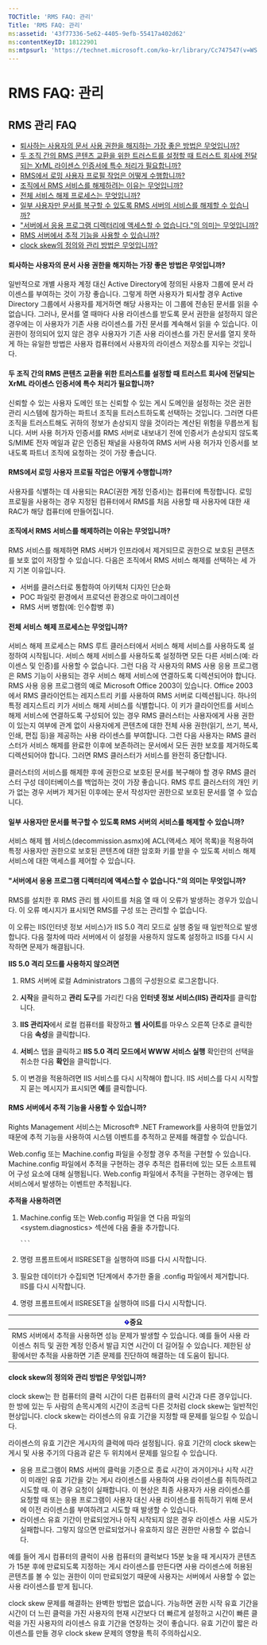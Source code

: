 ```yaml
---
TOCTitle: 'RMS FAQ: 관리'
Title: 'RMS FAQ: 관리'
ms:assetid: '43f77336-5e62-4405-9efb-55417a402d62'
ms:contentKeyID: 18122901
ms:mtpsurl: 'https://technet.microsoft.com/ko-kr/library/Cc747547(v=WS.10)'
---
```


RMS FAQ: 관리
=============

RMS 관리 FAQ
------------

-   [퇴사하는 사용자의 문서 사용 권한을 해지하는 가장 좋은 방법은 무엇입니까?](#bkmk_1)
-   [두 조직 간의 RMS 콘텐츠 교환을 위한 트러스트를 설정할 때 트러스트 회사에 전달되는 XrML 라이센스 인증서에 특수 처리가 필요합니까?](#bkmk_2)
-   [RMS에서 로밍 사용자 프로필 작업은 어떻게 수행합니까?](#bkmk_3)
-   [조직에서 RMS 서비스를 해제하려는 이유는 무엇입니까?](#bkmk_4)
-   [전체 서비스 해제 프로세스는 무엇입니까?](#bkmk_5)
-   [일부 사용자만 문서를 복구할 수 있도록 RMS 서버의 서비스를 해제할 수 있습니까?](#bkmk_6)
-   ["서버에서 응용 프로그램 디렉터리에 액세스할 수 없습니다."의 의미는 무엇입니까?](#bkmk_7)
-   [RMS 서버에서 추적 기능을 사용할 수 있습니까?](#bkmk_8)
-   [clock skew의 정의와 관리 방법은 무엇입니까?](#bkmk_9)

<span id="BKMK_1"></span>
#### 퇴사하는 사용자의 문서 사용 권한을 해지하는 가장 좋은 방법은 무엇입니까?

일반적으로 개별 사용자 계정 대신 Active Directory에 정의된 사용자 그룹에 문서 라이센스를 부여하는 것이 가장 좋습니다. 그렇게 하면 사용자가 퇴사할 경우 Active Directory 그룹에서 사용자를 제거하면 해당 사용자는 이 그룹에 전송된 문서를 읽을 수 없습니다. 그러나, 문서를 열 때마다 사용 라이센스를 받도록 문서 권한을 설정하지 않은 경우에는 이 사용자가 기존 사용 라이센스를 가진 문서를 계속해서 읽을 수 있습니다. 이 권한이 정의되어 있지 않은 경우 사용자가 기존 사용 라이센스를 가진 문서를 열지 못하게 하는 유일한 방법은 사용자 컴퓨터에서 사용자의 라이센스 저장소를 지우는 것입니다.

<span id="BKMK_2"></span>
#### 두 조직 간의 RMS 콘텐츠 교환을 위한 트러스트를 설정할 때 트러스트 회사에 전달되는 XrML 라이센스 인증서에 특수 처리가 필요합니까?

신뢰할 수 있는 사용자 도메인 또는 신뢰할 수 있는 게시 도메인을 설정하는 것은 권한 관리 시스템에 참가하는 파트너 조직을 트러스트하도록 선택하는 것입니다. 그러면 다른 조직을 트러스트해도 귀하의 정보가 손상되지 않을 것이라는 계산된 위험을 무릅쓰게 됩니다. 서버 사용 허가자 인증서를 RMS 서버로 내보내기 전에 인증서가 손상되지 않도록 S/MIME 전자 메일과 같은 인증된 채널을 사용하여 RMS 서버 사용 허가자 인증서를 보내도록 파트너 조직에 요청하는 것이 가장 좋습니다.

<span id="BKMK_3"></span>
#### RMS에서 로밍 사용자 프로필 작업은 어떻게 수행합니까?

사용자를 식별하는 데 사용되는 RAC(권한 계정 인증서)는 컴퓨터에 특정합니다. 로밍 프로필을 사용하는 경우 지정된 컴퓨터에서 RMS를 처음 사용할 때 사용자에 대한 새 RAC가 해당 컴퓨터에 만들어집니다.

<span id="BKMK_4"></span>
#### 조직에서 RMS 서비스를 해제하려는 이유는 무엇입니까?

RMS 서비스를 해제하면 RMS 서버가 인프라에서 제거되므로 권한으로 보호된 콘텐츠를 보호 없이 저장할 수 있습니다. 다음은 조직에서 RMS 서비스 해제를 선택하는 세 가지 기본 이유입니다.

-   서버를 클러스터로 통합하여 아키텍처 디자인 단순화
-   POC 파일럿 환경에서 프로덕션 환경으로 마이그레이션
-   RMS 서버 병합(예: 인수합병 후)

<span id="BKMK_5"></span>
#### 전체 서비스 해제 프로세스는 무엇입니까?

서비스 해제 프로세스는 RMS 루트 클러스터에서 서비스 해제 서비스를 사용하도록 설정하여 시작됩니다. 서비스 해제 서비스를 사용하도록 설정하면 모든 다른 서비스(예: 라이센스 및 인증)를 사용할 수 없습니다. 그런 다음 각 사용자의 RMS 사용 응용 프로그램은 RMS 기능이 사용되는 경우 서비스 해제 서비스에 연결하도록 디렉션되어야 합니다. RMS 사용 응용 프로그램의 예로 Microsoft Office 2003이 있습니다. Office 2003에서 RMS 클라이언트는 레지스트리 키를 사용하여 RMS 서버로 디렉션됩니다. 하나의 특정 레지스트리 키가 서비스 해제 서비스를 식별합니다. 이 키가 클라이언트를 서비스 해제 서비스에 연결하도록 구성되어 있는 경우 RMS 클러스터는 사용자에게 사용 권한이 있는지 여부에 관계 없이 사용자에게 콘텐츠에 대한 전체 사용 권한(읽기, 쓰기, 복사, 인쇄, 편집 등)을 제공하는 사용 라이센스를 부여합니다. 그런 다음 사용자는 RMS 클러스터가 서비스 해제를 완료한 이후에 보존하려는 문서에서 모든 권한 보호를 제거하도록 디렉션되어야 합니다. 그러면 RMS 클러스터가 서비스를 완전히 중단합니다.

클러스터의 서비스를 해제한 후에 권한으로 보호된 문서를 복구해야 할 경우 RMS 클러스터 구성 데이터베이스를 백업하는 것이 가장 좋습니다. RMS 루트 클러스터의 개인 키가 없는 경우 서버가 제거된 이후에는 문서 작성자만 권한으로 보호된 문서를 열 수 있습니다.

<span id="BKMK_6"></span>
#### 일부 사용자만 문서를 복구할 수 있도록 RMS 서버의 서비스를 해제할 수 있습니까?

서비스 해제 웹 서비스(decommission.asmx)에 ACL(액세스 제어 목록)을 적용하여 특정 사용자만 권한으로 보호된 콘텐츠에 대한 암호화 키를 받을 수 있도록 서비스 해제 서비스에 대한 액세스를 제어할 수 있습니다.

<span id="BKMK_7"></span>
#### "서버에서 응용 프로그램 디렉터리에 액세스할 수 없습니다."의 의미는 무엇입니까?

RMS를 설치한 후 RMS 관리 웹 사이트를 처음 열 때 이 오류가 발생하는 경우가 있습니다. 이 오류 메시지가 표시되면 RMS를 구성 또는 관리할 수 없습니다.

이 오류는 IIS(인터넷 정보 서비스)가 IIS 5.0 격리 모드로 실행 중일 때 일반적으로 발생합니다. 다음 절차에 따라 서버에서 이 설정을 사용하지 않도록 설정하고 IIS를 다시 시작하면 문제가 해결됩니다.

**IIS 5.0 격리 모드를 사용하지 않으려면**
1.  RMS 서버에 로컬 Administrators 그룹의 구성원으로 로그온합니다.

2.  **시작**을 클릭하고 **관리 도구**를 가리킨 다음 **인터넷 정보 서비스(IIS) 관리자**를 클릭합니다.

3.  **IIS 관리자**에서 로컬 컴퓨터를 확장하고 **웹 사이트**를 마우스 오른쪽 단추로 클릭한 다음 **속성**을 클릭합니다.

4.  **서비**스 탭을 클릭하고 **IIS 5.0 격리 모드에서 WWW 서비스 실행** 확인란의 선택을 취소한 다음 **확인**을 클릭합니다.

5.  이 변경을 적용하려면 IIS 서비스를 다시 시작해야 합니다. IIS 서비스를 다시 시작할지 묻는 메시지가 표시되면 **예**를 클릭합니다.

<span id="BKMK_8"></span>
#### RMS 서버에서 추적 기능을 사용할 수 있습니까?

Rights Management 서비스는 Microsoft® .NET Framework를 사용하여 만들었기 때문에 추적 기능을 사용하여 시스템 이벤트를 추적하고 문제를 해결할 수 있습니다.

Web.config 또는 Machine.config 파일을 수정할 경우 추적을 구현할 수 있습니다. Machine.config 파일에서 추적을 구현하는 경우 추적은 컴퓨터에 있는 모든 소프트웨어 구성 요소에 대해 실행됩니다. Web.config 파일에서 추적을 구현하는 경우에는 웹 서비스에서 발생하는 이벤트만 추적됩니다.

**추적을 사용하려면**
1.  Machine.config 또는 Web.config 파일을 연 다음 파일의 &lt;system.diagnostics&gt; 섹션에 다음 줄을 추가합니다.

    
        ```
2.  명령 프롬프트에서 IISRESET을 실행하여 IIS를 다시 시작합니다.

3.  필요한 데이터가 수집되면 1단계에서 추가한 줄을 .config 파일에서 제거합니다. IIS를 다시 시작합니다.

4.  명령 프롬프트에서 IISRESET을 실행하여 IIS를 다시 시작합니다.

| ![](images/Cc747547.Important(WS.10).gif)중요                                                                                                                                                              |
|-----------------------------------------------------------------------------------------------------------------------------------------------------------------------------------------------------------------------------------------|
| RMS 서버에서 추적을 사용하면 성능 문제가 발생할 수 있습니다. 예를 들어 사용 라이센스 취득 및 권한 계정 인증서 발급 지연 시간이 더 길어질 수 있습니다. 제한된 상황에서만 추적을 사용하면 기존 문제를 진단하여 해결하는 데 도움이 됩니다. |

<span id="BKMK_9"></span>
#### clock skew의 정의와 관리 방법은 무엇입니까?

clock skew는 한 컴퓨터의 클럭 시간이 다른 컴퓨터의 클럭 시간과 다른 경우입니다. 한 방에 있는 두 사람의 손목시계의 시간이 조금씩 다른 것처럼 clock skew는 일반적인 현상입니다. clock skew는 라이센스의 유효 기간을 지정할 때 문제를 일으킬 수 있습니다.

라이센스의 유효 기간은 게시자의 클럭에 따라 설정됩니다. 유효 기간의 clock skew는 게시 및 사용 주기의 다음과 같은 두 위치에서 문제를 일으킬 수 있습니다.

-   응용 프로그램이 RMS 서버의 클럭을 기준으로 종료 시간이 과거이거나 시작 시간이 미래인 유효 기간을 갖는 게시 라이센스를 사용하여 사용 라이센스를 취득하려고 시도할 때. 이 경우 요청이 실패합니다. 이 현상은 최종 사용자가 사용 라이센스를 요청할 때 또는 응용 프로그램이 사용자 대신 사용 라이센스를 취득하기 위해 문서에 이전 라이센스를 부여하려고 시도할 때 발생할 수 있습니다.
-   라이센스 유효 기간이 만료되었거나 아직 시작되지 않은 경우 라이센스 사용 시도가 실패합니다. 그렇지 않으면 만료되었거나 유효하지 않은 권한만 사용할 수 없습니다.

예를 들어 게시 컴퓨터의 클럭이 사용 컴퓨터의 클럭보다 15분 늦을 때 게시자가 콘텐츠가 15분 후에 만료되도록 지정하는 게시 라이센스를 만든다면 사용 라이센스에 허용된 콘텐츠를 볼 수 있는 권한이 이미 만료되었기 때문에 사용자는 서버에서 사용할 수 없는 사용 라이센스를 받게 됩니다.

clock skew 문제를 해결하는 완벽한 방법은 없습니다. 가능하면 권한 시작 유효 기간을 시간이 더 느린 클럭을 가진 사용자의 현재 시간보다 더 빠르게 설정하고 시간이 빠른 클럭을 가진 사용자의 라이센스 유효 기간을 연장하는 것이 좋습니다. 유효 기간이 짧은 라이센스를 만들 경우 clock skew 문제의 영향을 특히 주의하십시오.
